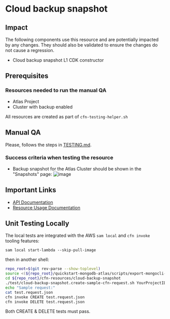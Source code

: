 # Cloud backup snapshot

## Impact 
The following components use this resource and are potentially impacted by any changes. They should also be validated to ensure the changes do not cause a regression.
 - Cloud backup snapshot L1 CDK constructor


## Prerequisites 
### Resources needed to run the manual QA
- Atlas Project
- Cluster with backup enabled



All resources are created as part of `cfn-testing-helper.sh`

## Manual QA
Please, follows the steps in [TESTING.md](../../../TESTING.md).


### Success criteria when testing the resource
- Backup snapshot for the Atlas Cluster should be shown in the "Snapshots" page:
![image](https://user-images.githubusercontent.com/5663078/227233348-ea32d93a-bfc6-468a-b111-fb12bc0a50ec.png)


## Important Links
- [API Documentation](https://www.mongodb.com/docs/api/doc/atlas-admin-api-v2/group/endpoint-cloud-backups-schedule)
- [Resource Usage Documentation](https://www.mongodb.com/docs/atlas/backup/cloud-backup/restore-from-snapshot/)

## Unit Testing Locally

The local tests are integrated with the AWS `sam local` and `cfn invoke` tooling features:

```
sam local start-lambda --skip-pull-image
```
then in another shell:
```bash
repo_root=$(git rev-parse --show-toplevel)
source <(${repo_root}/quickstart-mongodb-atlas/scripts/export-mongocli-config.py)
cd ${repo_root}/cfn-resources/cloud-backup-snapshot
./test/cloud-backup-snapshot.create-sample-cfn-request.sh YourProjectID ClusterName > test.request.json 
echo "Sample request:"
cat test.request.json
cfn invoke CREATE test.request.json 
cfn invoke DELETE test.request.json 
```

Both CREATE & DELETE tests must pass.
